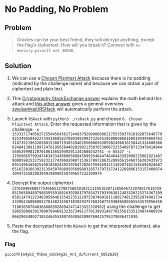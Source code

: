 # No Padding, No Problem

## Problem

> Oracles can be your best friend, they will decrypt anything, except the flag's ciphertext. How will you break it? Connect with `nc mercury.picoctf.net 30048`.

## Solution

1. We can use a [Chosen Plaintext Attack](https://en.wikipedia.org/wiki/Chosen-plaintext_attack) because there is no padding (indicated by the challenge name) and because we can obtain a pair of ciphertext and plain text.

2. This [Cryptography StackExchange answer](https://crypto.stackexchange.com/a/2331) explains the math behind this attack and [this other answer](https://crypto.stackexchange.com/a/1409) gives a general overview. [zweisamkeit/RSHack](https://github.com/zweisamkeit/RSHack) will automatically perform the attack.

3. Launch `RSHack` with `python3 ./rshack.py` and choose `6. Chosen Plaintext Attack`. Enter the requested information that is given by the challenge: `-n 153317174058272550456436172449379299806606217553583761819287564877942534965046227344186058376803093993732545195006086816891944498697633187352196326580153807193033946265606650305982496810158441324600306024841309110972476195656440282902135076530067225540978713347941494454052999812070106156529492911343680242741 -e 65537 -c 17856665799347463433430880568845899354644746464433920082258619214879000598153275923217743069208871536178972863528995615460756303433973894149616582539818582439239784720267559459321138287482158169482468765162201663023135450768895056898831857379733724122898661531574080743044725582803949198990258704657232380979`

4. Decrypt the output ciphertext (`37059408608775406653278875603018311139510307136504672307865761675985156589489798839559188163928817978347370339638124833262152743672090581147412234838596461554223512297538748918111802748123952874981734233962360860833781482145874839293757683607729488658056554357895645071803058704036888058288942471423522328962`) using the challenge to get `580550060391700078946913236734911770139931497702556153513487440893406629034802718534645538074938502890769425795379846471930`.

5. Paste the decrypted text into `RSHack` to get the interpreted plaintext, aka the flag.

### Flag

`picoCTF{m4yb3_Th0se_m3s54g3s_4r3_difurrent_5052620}`
